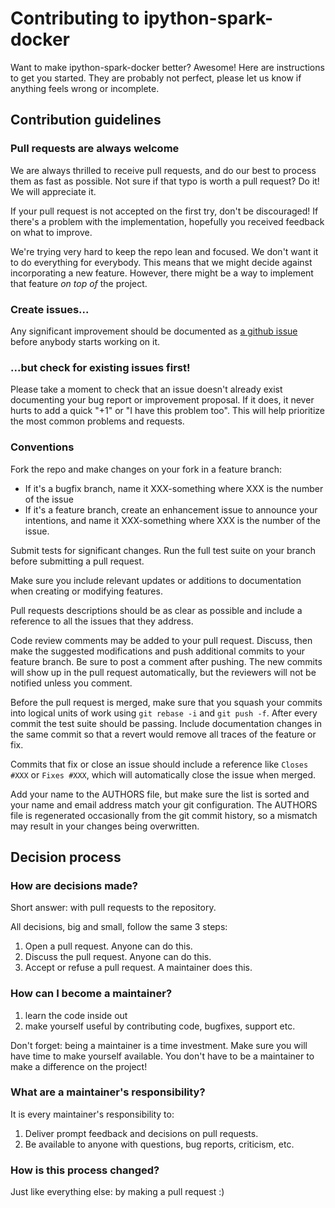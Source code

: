 # Contributing to ipython-spark-docker

Want to make ipython-spark-docker better? Awesome! Here are instructions to get you started. They are probably not perfect, please let us know if anything feels wrong or incomplete.

## Contribution guidelines

### Pull requests are always welcome

We are always thrilled to receive pull requests, and do our best to process them as fast as possible. Not sure if that typo is worth a pull request? Do it! We will appreciate it.

If your pull request is not accepted on the first try, don't be discouraged! If there's a problem with the implementation, hopefully you received feedback on what to improve.

We're trying very hard to keep the repo lean and focused. We don't want it to do everything for everybody. This means that we might decide against incorporating a new feature. However, there might be a way to implement that feature *on top of* the project.

### Create issues...

Any significant improvement should be documented as [a github issue](https://github.com/Lab41/ipython-spark-docker/issues) before anybody starts working on it.

### ...but check for existing issues first!

Please take a moment to check that an issue doesn't already exist documenting your bug report or improvement proposal. If it does, it never hurts to add a quick "+1" or "I have this problem too". This will help prioritize the most common problems and requests.

### Conventions

Fork the repo and make changes on your fork in a feature branch:

- If it's a bugfix branch, name it XXX-something where XXX is the number of the  issue
- If it's a feature branch, create an enhancement issue to announce your intentions, and name it XXX-something where XXX is the number of the issue.

Submit tests for significant changes. Run the full test suite on your branch before submitting a pull request.

Make sure you include relevant updates or additions to documentation when creating or modifying features.

Pull requests descriptions should be as clear as possible and include a reference to all the issues that they address.

Code review comments may be added to your pull request. Discuss, then make the suggested modifications and push additional commits to your feature branch. Be sure to post a comment after pushing. The new commits will show up in the pull request automatically, but the reviewers will not be notified unless you comment.

Before the pull request is merged, make sure that you squash your commits into logical units of work using `git rebase -i` and `git push -f`. After every commit the test suite should be passing. Include documentation changes in the same commit so that a revert would remove all traces of the feature or fix.

Commits that fix or close an issue should include a reference like `Closes #XXX` or `Fixes #XXX`, which will automatically close the issue when merged.

Add your name to the AUTHORS file, but make sure the list is sorted and your name and email address match your git configuration. The AUTHORS file is regenerated occasionally from the git commit history, so a mismatch may result in your changes being overwritten.

## Decision process

### How are decisions made?

Short answer: with pull requests to the repository.

All decisions, big and small, follow the same 3 steps:

1. Open a pull request. Anyone can do this.
2. Discuss the pull request. Anyone can do this.
3. Accept or refuse a pull request. A maintainer does this.


### How can I become a maintainer?

1. learn the code inside out
2. make yourself useful by contributing code, bugfixes, support etc.

Don't forget: being a maintainer is a time investment. Make sure you will have time to make yourself available. You don't have to be a maintainer to make a difference on the project!

### What are a maintainer's responsibility?

It is every maintainer's responsibility to:

1. Deliver prompt feedback and decisions on pull requests.
2. Be available to anyone with questions, bug reports, criticism, etc.

### How is this process changed?

Just like everything else: by making a pull request :)
